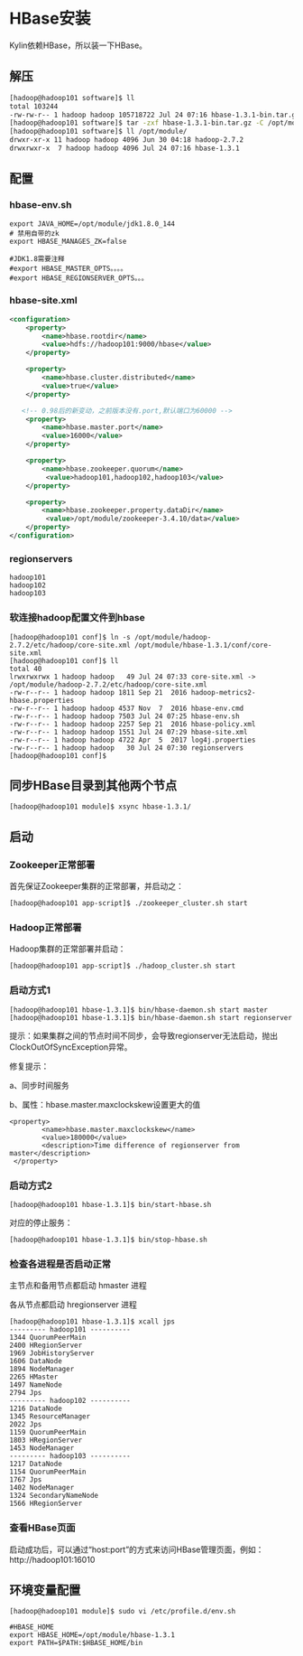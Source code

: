 
# HBase安装
Kylin依赖HBase，所以装一下HBase。

## 解压
```sh
[hadoop@hadoop101 software]$ ll
total 103244
-rw-rw-r-- 1 hadoop hadoop 105718722 Jul 24 07:16 hbase-1.3.1-bin.tar.gz
[hadoop@hadoop101 software]$ tar -zxf hbase-1.3.1-bin.tar.gz -C /opt/module/
[hadoop@hadoop101 software]$ ll /opt/module/
drwxr-xr-x 11 hadoop hadoop 4096 Jun 30 04:18 hadoop-2.7.2
drwxrwxr-x  7 hadoop hadoop 4096 Jul 24 07:16 hbase-1.3.1
```

## 配置

### hbase-env.sh
```
export JAVA_HOME=/opt/module/jdk1.8.0_144
# 禁用自带的zk
export HBASE_MANAGES_ZK=false

#JDK1.8需要注释
#export HBASE_MASTER_OPTS。。。。
#export HBASE_REGIONSERVER_OPTS。。。
```

### hbase-site.xml
```xml
<configuration>
	<property>     
		<name>hbase.rootdir</name>     
		<value>hdfs://hadoop101:9000/hbase</value>   
	</property>

	<property>   
		<name>hbase.cluster.distributed</name>
		<value>true</value>
	</property>

   <!-- 0.98后的新变动，之前版本没有.port,默认端口为60000 -->
	<property>
		<name>hbase.master.port</name>
		<value>16000</value>
	</property>

	<property>   
		<name>hbase.zookeeper.quorum</name>
	     <value>hadoop101,hadoop102,hadoop103</value>
	</property>

	<property>   
		<name>hbase.zookeeper.property.dataDir</name>
	     <value>/opt/module/zookeeper-3.4.10/data</value>
	</property>
</configuration>
```
### regionservers
```
hadoop101
hadoop102
hadoop103
```

### 软连接hadoop配置文件到hbase
```
[hadoop@hadoop101 conf]$ ln -s /opt/module/hadoop-2.7.2/etc/hadoop/core-site.xml /opt/module/hbase-1.3.1/conf/core-site.xml
[hadoop@hadoop101 conf]$ ll
total 40
lrwxrwxrwx 1 hadoop hadoop   49 Jul 24 07:33 core-site.xml -> /opt/module/hadoop-2.7.2/etc/hadoop/core-site.xml
-rw-r--r-- 1 hadoop hadoop 1811 Sep 21  2016 hadoop-metrics2-hbase.properties
-rw-r--r-- 1 hadoop hadoop 4537 Nov  7  2016 hbase-env.cmd
-rw-r--r-- 1 hadoop hadoop 7503 Jul 24 07:25 hbase-env.sh
-rw-r--r-- 1 hadoop hadoop 2257 Sep 21  2016 hbase-policy.xml
-rw-r--r-- 1 hadoop hadoop 1551 Jul 24 07:29 hbase-site.xml
-rw-r--r-- 1 hadoop hadoop 4722 Apr  5  2017 log4j.properties
-rw-r--r-- 1 hadoop hadoop   30 Jul 24 07:30 regionservers
[hadoop@hadoop101 conf]$ 
```

## 同步HBase目录到其他两个节点
```
[hadoop@hadoop101 module]$ xsync hbase-1.3.1/
```

## 启动

###  Zookeeper正常部署
首先保证Zookeeper集群的正常部署，并启动之：
```
[hadoop@hadoop101 app-script]$ ./zookeeper_cluster.sh start
```

### Hadoop正常部署
Hadoop集群的正常部署并启动：
```
[hadoop@hadoop101 app-script]$ ./hadoop_cluster.sh start
```

### 启动方式1
```
[hadoop@hadoop101 hbase-1.3.1]$ bin/hbase-daemon.sh start master
[hadoop@hadoop101 hbase-1.3.1]$ bin/hbase-daemon.sh start regionserver
```

提示：如果集群之间的节点时间不同步，会导致regionserver无法启动，抛出ClockOutOfSyncException异常。

修复提示：

a、同步时间服务

b、属性：hbase.master.maxclockskew设置更大的值
```
<property>
        <name>hbase.master.maxclockskew</name>
        <value>180000</value>
        <description>Time difference of regionserver from master</description>
 </property>
```

### 启动方式2
```
[hadoop@hadoop101 hbase-1.3.1]$ bin/start-hbase.sh
```
对应的停止服务：
```
[hadoop@hadoop101 hbase-1.3.1]$ bin/stop-hbase.sh
```

### 检查各进程是否启动正常
主节点和备用节点都启动 hmaster 进程

各从节点都启动 hregionserver 进程
```
[hadoop@hadoop101 hbase-1.3.1]$ xcall jps
--------- hadoop101 ----------
1344 QuorumPeerMain
2400 HRegionServer
1969 JobHistoryServer
1606 DataNode
1894 NodeManager
2265 HMaster
1497 NameNode
2794 Jps
--------- hadoop102 ----------
1216 DataNode
1345 ResourceManager
2022 Jps
1159 QuorumPeerMain
1803 HRegionServer
1453 NodeManager
--------- hadoop103 ----------
1217 DataNode
1154 QuorumPeerMain
1767 Jps
1402 NodeManager
1324 SecondaryNameNode
1566 HRegionServer
```

### 查看HBase页面
启动成功后，可以通过“host:port”的方式来访问HBase管理页面，例如：
http://hadoop101:16010 

## 环境变量配置
```
[hadoop@hadoop101 module]$ sudo vi /etc/profile.d/env.sh

#HBASE_HOME
export HBASE_HOME=/opt/module/hbase-1.3.1
export PATH=$PATH:$HBASE_HOME/bin
```


```

```